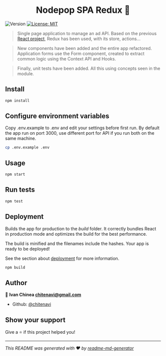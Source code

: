 <h1 align="center"> Nodepop SPA Redux 👋</h1>
<p>
  <img alt="Version" src="https://img.shields.io/badge/version-1.0.0-blue.svg?cacheSeconds=2592000" />
  <a href="#" target="_blank">
    <img alt="License: MIT" src="https://img.shields.io/badge/License-MIT-yellow.svg" />
  </a>
</p>

> Single page application to manage an ad API. Based on the previous <a href="https://github.com/chitenavi/practica7-fundamentos-react" target="_blank">React project</a>, Redux has been used, with its store, actions...

> New components have been added and the entire app refactored. Application forms use the Form component, created to extract common logic using the Context API and Hooks.

> Finally, unit tests have been added. All this using concepts seen in the module.

## Install

```sh
npm install
```

## Configure environment variables

Copy .env.example to .env and edit your settings before first run. By default the app run on port 3000, use different port for API if you run both on the same machine.

```sh
cp .env.example .env
```

## Usage

```sh
npm start
```

## Run tests

```sh
npm test
```

## Deployment

Builds the app for production to the _build_ folder.
It correctly bundles React in production mode and optimizes the build for the best performance.

The build is minified and the filenames include the hashes.
Your app is ready to be deployed!

See the section about <a href="https://facebook.github.io/create-react-app/docs/deployment" target="_blank">deployment</a> for more information.

```sh
npm build
```

## Author

👤 **Ivan Chinea <chitenavi@gmail.com>**

- Github: [@chitenavi](https://github.com/chitenavi)

## Show your support

Give a ⭐️ if this project helped you!

---

_This README was generated with ❤️ by [readme-md-generator](https://github.com/kefranabg/readme-md-generator)_

